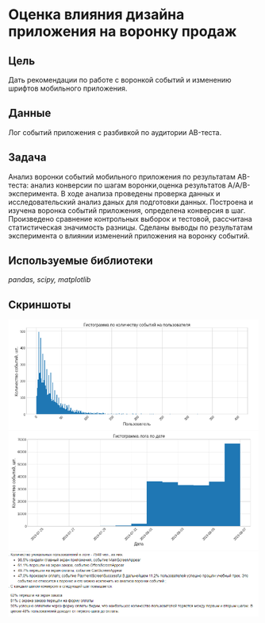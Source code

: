 # Оценка влияния дизайна приложения на воронку продаж

## Цель
Дать рекомендации по работе с воронкой событий и изменению шрифтов мобильного приложения. 

## Данные

Лог событий приложения с разбивкой по аудитории AB-теста.

## Задача

Анализ воронки событий мобильного приложения по результатам AB-теста: анализ конверсии по шагам воронки,оценка результатов A/A/B-эксперимента.
В ходе анализа проведены проверка данных и исследовательский анализ даных для подготовки данных. Построена и изучена воронка событий приложения, определена конверсия в шаг. Произведено сравнение контрольных выборок и тестовой, рассчитана статистическая значимость разницы. Сделаны выводы по результатам эксперимента о влиянии изменений приложения на воронку событий.

## Используемые библиотеки
*pandas, scipy, matplotlib*

## Скриншоты
![Рисунок_1](ris1.PNG)
![Рисунок_2](ris2.PNG)
![Рисунок_3](ris3.PNG)